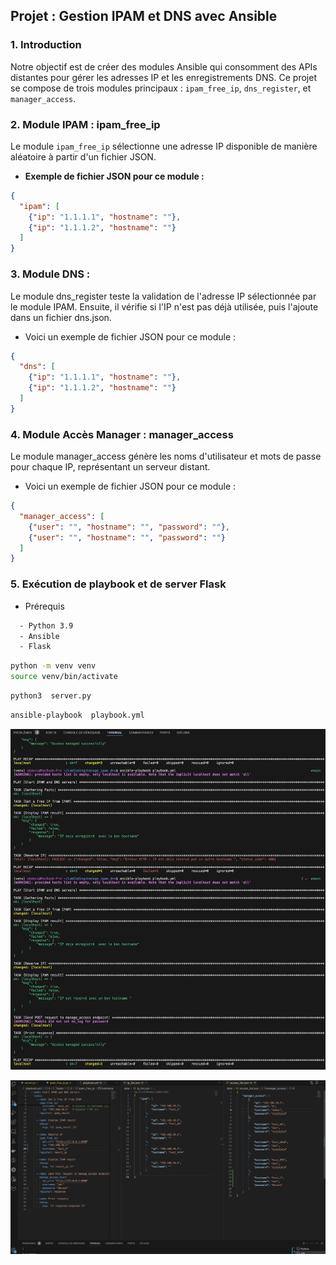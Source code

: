 ## Projet : Gestion IPAM et DNS avec Ansible

### 1. Introduction
Notre objectif est de créer des modules Ansible qui consomment des APIs distantes pour gérer les adresses IP et les enregistrements DNS. Ce projet se compose de trois modules principaux : `ipam_free_ip`, `dns_register`, et `manager_access`.


### 2. Module IPAM : ipam_free_ip

Le module `ipam_free_ip` sélectionne une adresse IP disponible de manière aléatoire à partir d'un fichier JSON.

- **Exemple de fichier JSON pour ce module :**

```json
{
  "ipam": [
    {"ip": "1.1.1.1", "hostname": ""},
    {"ip": "1.1.1.2", "hostname": ""}
  ]
}
``` 

### 3. Module DNS : 
Le module dns_register teste la validation de l'adresse IP sélectionnée par le module IPAM. Ensuite, il vérifie si l'IP n'est pas déjà utilisée, puis l'ajoute dans un fichier dns.json. 

- Voici un exemple de fichier JSON pour ce module :

```json
{
  "dns": [
    {"ip": "1.1.1.1", "hostname": ""},
    {"ip": "1.1.1.2", "hostname": ""}
  ]
}
```
### 4. Module Accès Manager : manager_access
Le module manager_access génère les noms d'utilisateur et mots de passe pour chaque IP, représentant un serveur distant. 

- Voici un exemple de fichier JSON pour ce module :

```json
{
  "manager_access": [
    {"user": "", "hostname": "", "password": ""},
    {"user": "", "hostname": "", "password": ""}
  ]
}
```

### 5. Exécution de playbook et de server Flask

- Prérequis
```sh
  - Python 3.9
  - Ansible
  - Flask
```
```sh
python -m venv venv
source venv/bin/activate
```
```sh
python3  server.py
```

```sh
ansible-playbook  playbook.yml
```

![Capture d'écran de terminal, exécution de playbook](/captures/Cap_2.png)

![Capture d'écran de fichier JSON et playbook](/captures/Cap_1.png)




